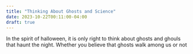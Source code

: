 ```yaml
---
title: "Thinking About Ghosts and Science"
date: 2023-10-22T00:11:00-04:00
draft: true
---
```


In the spirit of halloween, it is only right to think about ghosts and ghouls that haunt the night. Whether you believe that ghosts walk among us or not  